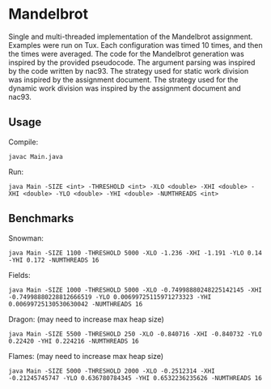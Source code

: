 # Mandelbrot

Single and multi-threaded implementation of the Mandelbrot assignment. Examples were run on Tux. Each configuration was timed 10 times, and then the times were averaged. The code for the Mandelbrot generation was inspired by the provided pseudocode. The argument parsing was inspired by the code written by nac93. The strategy used for static work division was inspired by the assignment document. The strategy used for the dynamic work division was inspired by the assignment document and nac93.

## Usage

Compile:

`javac Main.java`

Run:

`java Main -SIZE <int> -THRESHOLD <int> -XLO <double> -XHI <double> -XHI <double> -YLO <double> -YHI <double> -NUMTHREADS <int>`

## Benchmarks

Snowman:

`java Main -SIZE 1100 -THRESHOLD 5000 -XLO -1.236 -XHI -1.191 -YLO 0.14 -YHI 0.172 -NUMTHREADS 16`

Fields:

`java Main -SIZE 1000 -THRESHOLD 5000 -XLO -0.74998880248225142145 -XHI -0.74998880228812666519 -YLO 0.00699725115971273323 -YHI 0.00699725130530630042 -NUMTHREADS 16`

Dragon: (may need to increase max heap size)

`java Main -SIZE 5500 -THRESHOLD 250 -XLO -0.840716 -XHI -0.840732 -YLO 0.22420 -YHI 0.224216 -NUMTHREADS 16`

Flames: (may need to increase max heap size)

`java Main -SIZE 5000 -THRESHOLD 2000 -XLO -0.2512314 -XHI -0.21245745747 -YLO 0.636780784345 -YHI 0.6532236235626 -NUMTHREADS 16`
